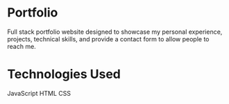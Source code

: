 # Portfolio
Full stack portfolio website designed to showcase my personal experience, projects,
technical skills, and provide a contact form to allow people to reach me.

# Technologies Used
JavaScript
HTML
CSS
